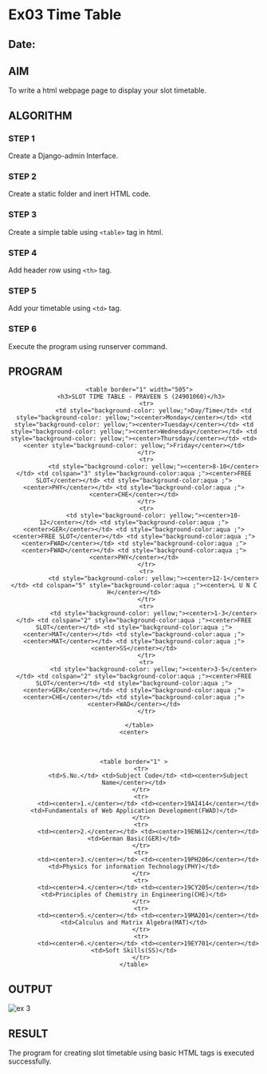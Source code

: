 # Ex03 Time Table
## Date:

## AIM
To write a html webpage page to display your slot timetable.

## ALGORITHM
### STEP 1
Create a Django-admin Interface.

### STEP 2
Create a static folder and inert HTML code.

### STEP 3
Create a simple table using ```<table>``` tag in html.

### STEP 4
Add header row using ```<th>``` tag.

### STEP 5
Add your timetable using ```<td>``` tag.

### STEP 6
Execute the program using runserver command.

## PROGRAM
<!DOCTYPE html>
<html lang="en">
<head>
    <meta charset="UTF-8">
    <meta name="viewport" content="width=device-width, initial-scale=1.0">
    <title>Document</title>
</head>
<body>
    <center>
       
       <table border="1" width="505">
        <h3>SLOT TIME TABLE - PRAVEEN S (24901060)</h3>
           <tr>
               <td style="background-color: yellow;">Day/Time</td> <td style="background-color: yellow;"><center>Monday</center></td> <td style="background-color: yellow;"><center>Tuesday</center></td> <td style="background-color: yellow;"><center>Wednesday</center></td> <td style="background-color: yellow;"><center>Thursday</center></td> <td><center style="background-color: yellow;">Friday</center></td>
           </tr>
           <tr>
               <td style="background-color: yellow;"><center>8-10</center></td> <td colspan="3" style="background-color:aqua ;"><center>FREE SLOT</center></td> <td style="background-color:aqua ;"><center>PHY</center></td> <td style="background-color:aqua ;"><center>CHE</center></td>
           </tr>
           <tr>
               <td style="background-color: yellow;"><center>10-12</center></td> <td style="background-color:aqua ;"><center>GER</center></td> <td style="background-color:aqua ;"><center>FREE SLOT</center></td> <td style="background-color:aqua ;"><center>FWAD</center></td> <td style="background-color:aqua ;"><center>FWAD</center></td> <td style="background-color:aqua ;"><center>PHY</center></td>
           </tr>
           <tr>
               <td style="background-color: yellow;"><center>12-1</center></td> <td colspan="5" style="background-color:aqua ;"><center>L U N C H</center></td>
           </tr>
           <tr>
               <td style="background-color: yellow;"><center>1-3</center></td> <td colspan="2" style="background-color:aqua ;"><center>FREE SLOT</center></td> <td style="background-color:aqua ;"><center>MAT</center></td> <td style="background-color:aqua ;"><center>MAT</center></td> <td style="background-color:aqua ;"><center>SS</center></td>
           </tr>
           <tr>
               <td style="background-color: yellow;"><center>3-5</center></td> <td colspan="2" style="background-color:aqua ;"><center>FREE SLOT</center></td> <td style="background-color:aqua ;"><center>GER</center></td> <td style="background-color:aqua ;"><center>CHE</center></td> <td style="background-color:aqua ;"><center>FWAD</center></td>
           </tr>
   
       </table>
    <center>
  

    

   <br>

    <table border="1" >
        <tr>
            <td>S.No.</td> <td>Subject Code</td> <td><center>Subject Name</center></td>
        </tr>
        <tr>
            <td><center>1.</center></td> <td><center>19AI414</center></td> <td>Fundamentals of Web Application Development(FWAD)</td>
        </tr>
        <tr>
            <td><center>2.</center></td> <td><center>19EN612</center></td> <td>German Basic(GER)</td>
        </tr>
        <tr>
            <td><center>3.</center></td> <td><center>19PH206</center></td> <td>Physics for information Technology(PHY)</td>
        </tr>
        <tr>
            <td><center>4.</center></td> <td><center>19CY205</center></td> <td>Principles of Chemistry in Engineering(CHE)</td>
        </tr>
        <tr>
            <td><center>5.</center></td> <td><center>19MA201</center></td> <td>Calculus and Matrix Algebra(MAT)</td>
        </tr>
        <tr>
            <td><center>6.</center></td> <td><center>19EY701</center></td> <td>Soft Skills(SS)</td>
        </tr>
    </table>
</center>
</body>
</html>


## OUTPUT
![ex 3](https://github.com/user-attachments/assets/c5f6949d-56ff-42ac-904f-2eb9ba0b9962)


## RESULT
The program for creating slot timetable using basic HTML tags is executed successfully.
